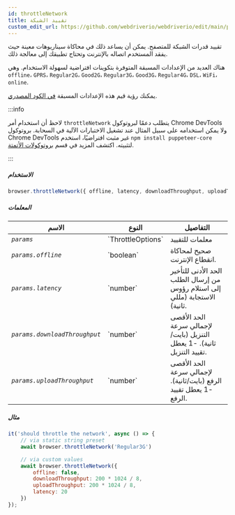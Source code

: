 ```yaml
---
id: throttleNetwork
title: تقييد الشبكة
custom_edit_url: https://github.com/webdriverio/webdriverio/edit/main/packages/webdriverio/src/commands/browser/throttleNetwork.ts
---
```


تقييد قدرات الشبكة للمتصفح. يمكن أن يساعد ذلك في محاكاة سيناريوهات معينة حيث يفقد المستخدم اتصاله بالإنترنت وتحتاج تطبيقك إلى معالجة ذلك.

هناك العديد من الإعدادات المسبقة المتوفرة بتكوينات افتراضية لسهولة الاستخدام.
وهي `offline`، `GPRS`، `Regular2G`، `Good2G`، `Regular3G`، `Good3G`،
`Regular4G`، `DSL`، `WiFi`، `online`.

يمكنك رؤية قيم هذه الإعدادات المسبقة [في الكود المصدري](https://github.com/webdriverio/webdriverio/blob/6824e4eb118a8d20685f12f4bc42f13fd56f8a25/packages/webdriverio/src/commands/browser/throttleNetwork.js#L29).

:::info

لاحظ أن استخدام أمر `throttleNetwork` يتطلب دعمًا لبروتوكول Chrome DevTools ولا يمكن استخدامه على سبيل المثال
عند تشغيل الاختبارات الآلية في السحابة. بروتوكول Chrome DevTools غير مثبت افتراضيًا،
استخدم `npm install puppeteer-core` لتثبيته.
اكتشف المزيد في قسم [بروتوكولات الأتمتة](/docs/automationProtocols).

:::

##### الاستخدام

```js
browser.throttleNetwork({ offline, latency, downloadThroughput, uploadThroughput })
```

##### المعلمات

<table>
  <thead>
    <tr>
      <th>الاسم</th><th>النوع</th><th>التفاصيل</th>
    </tr>
  </thead>
  <tbody>
    <tr>
      <td><code><var>params</var></code></td>
      <td>`ThrottleOptions`</td>
      <td>معلمات للتقييد</td>
    </tr>
    <tr>
      <td><code><var>params.offline</var></code></td>
      <td>`boolean`</td>
      <td>صحيح لمحاكاة انقطاع الإنترنت.</td>
    </tr>
    <tr>
      <td><code><var>params.latency</var></code></td>
      <td>`number`</td>
      <td>الحد الأدنى للتأخير من إرسال الطلب إلى استلام رؤوس الاستجابة (مللي ثانية).</td>
    </tr>
    <tr>
      <td><code><var>params.downloadThroughput</var></code></td>
      <td>`number`</td>
      <td>الحد الأقصى لإجمالي سرعة التنزيل (بايت/ثانية). -1 يعطل تقييد التنزيل.</td>
    </tr>
    <tr>
      <td><code><var>params.uploadThroughput</var></code></td>
      <td>`number`</td>
      <td>الحد الأقصى لإجمالي سرعة الرفع (بايت/ثانية). -1 يعطل تقييد الرفع.</td>
    </tr>
  </tbody>
</table>

##### مثال

```js title="throttleNetwork.js"
it('should throttle the network', async () => {
    // via static string preset
    await browser.throttleNetwork('Regular3G')

    // via custom values
    await browser.throttleNetwork({
        offline: false,
        downloadThroughput: 200 * 1024 / 8,
        uploadThroughput: 200 * 1024 / 8,
        latency: 20
    })
});
```